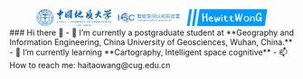 <div style="text-align:center;margin：0 auto；"><img src="./src/cug.svg" alt="CUG" style="height:30px" /> <img src="./src/isc.svg" alt="ISC" style="height:30px" /> <img src="./src/logo.svg" alt="HewittWong" style="height:30px" /></div>
### Hi there 👋
- 🔭 I’m currently a postgraduate student at **Geography and Information Engineering, China University of Geosciences, Wuhan, China.**
- 🌱 I’m currently learning **Cartography, Intelligent space cognitive**
- 📫 How to reach me: haitaowang@cug.edu.cn
